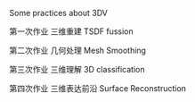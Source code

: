 Some practices about 3DV

第一次作业 三维重建 TSDF fussion

第二次作业 几何处理 Mesh Smoothing

第三次作业 三维理解 3D classification

第四次作业 三维表达前沿 Surface Reconstruction
